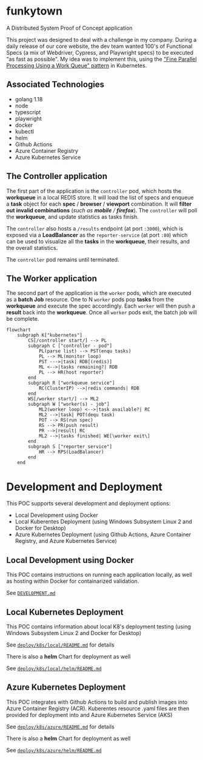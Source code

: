 # funkytown
A Distributed System Proof of Concept application

This project was designed to deal with a challenge in my company.  During a daily release of our core website, the dev team wanted 100's of Functional Specs (a mix of Webdriver, Cypress, and Playwright specs) to be executed "as fast as possible".  My idea was to implement this, using the ["Fine Parallel Processing Using a Work Queue" pattern](https://kubernetes.io/docs/tasks/job/fine-parallel-processing-work-queue/) in Kubernetes.

## Associated Technologies
- golang 1.18
- node
- typescript
- playwright
- docker
- kubectl
- helm
- Github Actions
- Azure Container Registry
- Azure Kubernetes Service

## The **Controller** application
The first part of the application is the `controller` pod, which hosts the **workqueue** in a local REDIS store.  It will load the list of specs and enqueue a **task** object for each **spec** / **browser** / **viewport** combination.  It will **filter out invalid combinations** (_such as **mobile** / **firefox**_). The `controller` will poll the **workqueue**, and update statistics as tasks finish.

The `controller` also hosts a `/results` endpoint (at port `:3000`), which is exposed via a **LoadBalancer** as the `reporter-service` (at port `:80`) which can be used to visualize all the **tasks** in the **workqueue**, their results, and the overall statistics.

The `controller` pod remains until terminated.

## The **Worker** application
The second part of the application is the `worker` pods, which are executed as a **batch Job** resource.  One to N `worker` pods pop **tasks** from the **workqueue** and execute the spec accordingly.  Each `worker` will then push a **result** back into the **workqueue**.  Once all `worker` pods exit, the batch job will be complete.


```mermaid
flowchart
    subgraph K["kubernetes"]
        CS[/controller start/] --> PL
        subgraph C ["controller - pod"]
            PL(parse list) --> PST(enqu tasks)
            PL --> ML(monitor loop)
            PST --->|task| RDB[(redis)]
            ML <-->|tasks remaining?| RDB
            PL --> HR(host reporter)
        end
        subgraph R ["workqueue service"]
            RC(ClusterIP) -->|redis commands| RDB
        end
        WS[/worker start/] --> ML2
        subgraph W ["worker(s) - job"]
            ML2(worker loop) <-->|task available?| RC
            ML2 -->|task| POT(dequ task)
            POT --> RS(run spec)
            RS --> PR(push result)
            PR -->|result| RC
            ML2 -->|tasks finished| WE[\worker exit\]
        end
        subgraph S ["reporter service"]
            HR --> RPS(LoadBalancer)
        end
    end
```

# Development and Deployment
This POC supports several development and deployment options:
- Local Development using Docker
- Local Kuberentes Deployment (using Windows Subsystem Linux 2 and Docker for Desktop)
- Azure Kubernetes Deployment (using Github Actions, Azure Container Registry, and Azure Kubernetes Service)

## Local Development using Docker
This POC contains instructions on running each application locally, as well as hosting within Docker for containarized validation.

See [`DEVELOPMENT.md`](DEVELOPMENT.md)

## Local Kubernetes Deployment
This POC contains information about local K8's deployment testing (using Windows Subsystem Linux 2 and Docker for Desktop)

See [`deploy/k8s/local/README.md`](deploy/k8s/local/README.md) for details

There is also a **helm** Chart for deployment as well

See [`deploy/k8s/local/helm/README.md`](deploy/k8s/local/helm/README.md)

## Azure Kubernetes Deployment
This POC integrates with Github Actions to build and publish images into Azure Container Registry (ACR).  Kuberentes resource .yaml files are then provided for deployment into and Azure Kubernetes Service (AKS)

See [`deploy/k8s/azure/README.md`](deploy/k8s/azure/README.md) for details

There is also a **helm** Chart for deployment as well

See [`deploy/k8s/azure/helm/README.md`](deploy/k8s/azure/helm/README.md)
